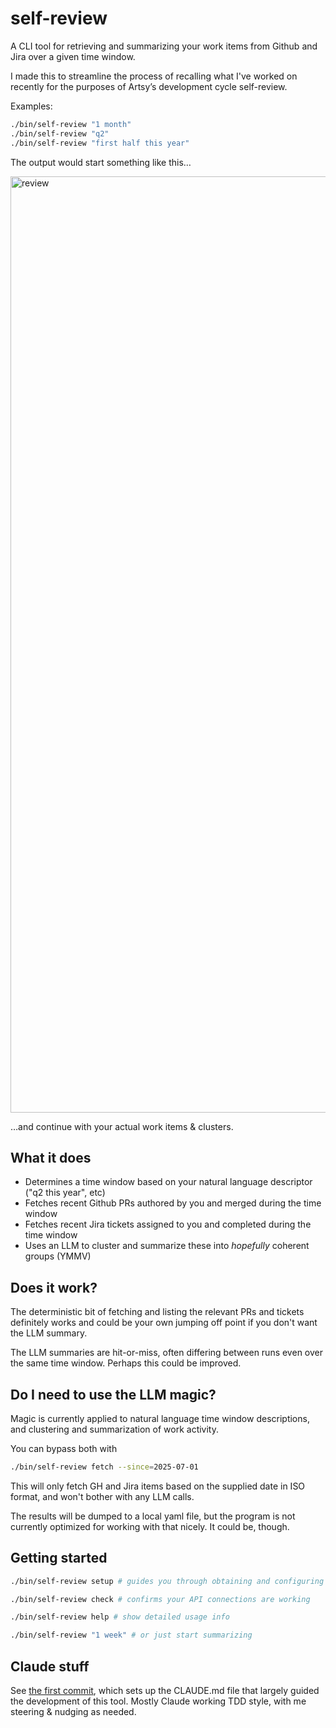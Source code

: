 # self-review

A CLI tool for retrieving and summarizing your work items from Github and Jira over a given time window.

I made this to streamline the process of recalling what I've worked on recently for the purposes of Artsy’s development cycle self-review.

Examples:

```sh
./bin/self-review "1 month"
./bin/self-review "q2"
./bin/self-review "first half this year"
```

The output would start something like this…

<img width="1486" height="1498" alt="review" src="https://github.com/user-attachments/assets/b520dc51-d0d4-4e7e-b435-128b84d3ea07" />

…and continue with your actual work items & clusters.


## What it does

- Determines a time window based on your natural language descriptor ("q2 this year", etc)
- Fetches recent Github PRs authored by you and merged during the time window
- Fetches recent Jira tickets assigned to you and completed during the time window
- Uses an LLM to cluster and summarize these into _hopefully_ coherent groups (YMMV)

## Does it work?

The deterministic bit of fetching and listing the relevant PRs and tickets definitely works and could be your own jumping off point if you don't want the LLM summary.

The LLM summaries are hit-or-miss, often differing between runs even over the same time window. Perhaps this could be improved.

## Do I need to use the LLM magic?

Magic is currently applied to natural language time window descriptions, and clustering and summarization of work activity.

You can bypass both with 

```sh
./bin/self-review fetch --since=2025-07-01
```

This will only fetch GH and Jira items based on the supplied date in ISO format, and won't bother with any LLM calls.

The results will be dumped to a local yaml file, but the program is not currently optimized for working with that nicely. It could be, though.

## Getting started

```sh
./bin/self-review setup # guides you through obtaining and configuring API tokens

./bin/self-review check # confirms your API connections are working

./bin/self-review help # show detailed usage info

./bin/self-review "1 week" # or just start summarizing
```

## Claude stuff

See [the first commit](https://github.com/anandaroop/self-review/commit/386d7205c8704f546c8ef7cdab74d9d3f474cb31), which sets up the CLAUDE.md file that largely guided the development of this tool. Mostly Claude working TDD style, with me steering & nudging as needed.
